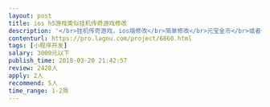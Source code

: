 ```yaml
---                
layout: post       
title: ios h5游戏类似挂机传奇游戏修改           
description: '</br>挂机传奇游戏，ios端修改</br>简单修改</br>元宝金币</br>或者修改一下商品价格</br>如果实现不了，可以你来设计可以实现的数据修改</br>'     
contenturl: https://pro.lagou.com/project/6860.html      
tags: [小程序开发]            
salary: 3000元以下          
publish_time: 2018-03-20 21:42:57         
review: 2428人                   
apply: 2人                   
recommend: 5人                   
time_range: 1-2周              
---                 
```

